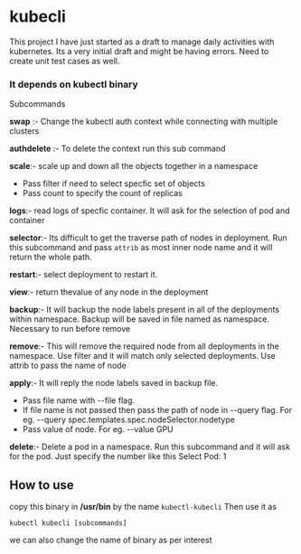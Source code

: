 # kubecli

This project I have just started as a draft to manage daily activities with kubernetes. Its a very initial draft and might be having errors. Need to create unit test cases as well.

### It depends on kubectl binary

Subcommands 

**swap** :- Change the kubectl auth context while connecting with multiple clusters

**authdelete** :- To delete the context run this sub command

**scale**:- scale up and down all the objects together in a namespace
  - Pass filter if need to select specfic set of objects
  - Pass count to specify the count of replicas

**logs**:- read logs of specfic container. It will ask for the selection of pod and container

**selector**:- Its difficult to get the traverse path of nodes in deployment. Run this subcommand and pass `attrib` as most inner node name and it will return the whole path.

**restart**:- select deployment to restart it.

**view**:- return thevalue of any node in the deployment

**backup**:- It will backup the node labels present in all of the deployments within namespace. Backup will be saved in file named as namespace. Necessary to run before remove 

**remove**:- This will remove the required node from all deployments in the namespace. Use filter and it will match only selected deployments. Use attrib to pass the name of node

**apply**:- It will reply the node labels saved in backup file. 
  - Pass file name with --file flag. 
  - If file name is not passed then pass the path of node in --query flag. For eg. --query spec.templates.spec.nodeSelector.nodetype
  - Pass value of node. For eg. --value GPU
  
**delete**:- Delete a pod in a namespace. Run this subcommand and it will ask for the pod. Just specify the number like this
Select Pod: 1


## How to use
copy this binary in **/usr/bin** by the name `kubectl-kubecli`
Then use it as

`kubectl kubecli [subcommands]`

we can also change the name of binary as per interest

